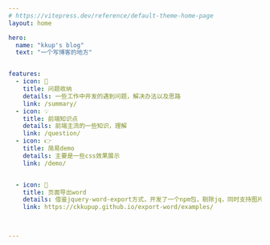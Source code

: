 ```yaml
---
# https://vitepress.dev/reference/default-theme-home-page
layout: home

hero:
  name: "kkup's blog"
  text: "一个写博客的地方"


features:
  - icon: 📖
    title: 问题收纳
    details: 一些工作中开发的遇到问题，解决办法以及思路
    link: /summary/
  - icon: 💡
    title: 前端知识点
    details: 前端主流的一些知识，理解
    link: /question/
  - icon: 👉
    title: 简易demo
    details: 主要是一些css效果展示
    link: /demo/  


  - icon: 🔧
    title: 页面导出word
    details: 借鉴jquery-word-export方式，开发了一个npm包，剔除jq，同时支持图片、以及样式的导出 
    link: https://ckkupup.github.io/export-word/examples/

  

---
```


